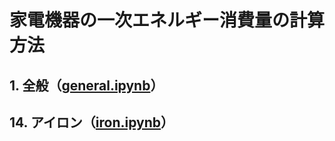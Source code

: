# 家電機器の一次エネルギー消費量の計算方法

## 1. 全般（[general.ipynb](/general.ipynb)）

## 14. アイロン（[iron.ipynb](/iron.ipynb)）

